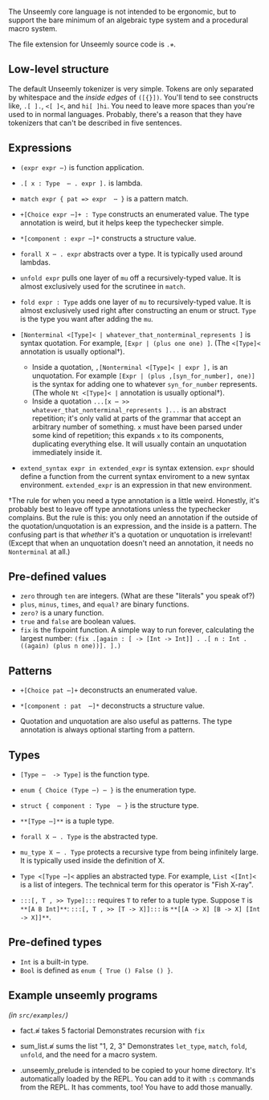 The Unseemly core language is not intended to be ergonomic,
but to support the bare minimum of an algebraic type system and a procedural macro system.

The file extension for Unseemly source code is `.≉`.

## Low-level structure
The default Unseemly tokenizer is very simple.
Tokens are only separated by whitespace and the *inside edges* of `([{}])`.
You'll tend to see constructs like, `.[ ].`, `<[ ]<`, and `hi[ ]hi`.
You need to leave more spaces than you're used to in normal languages.
Probably, there's a reason that they have tokenizers
 that can't be described in five sentences.


## Expressions
* `(expr expr ⋯)` is function application.

* `.[ x : Type  ⋯ . expr ].` is lambda.

* `match expr { pat => expr  ⋯ }` is a pattern match.

* `+[Choice expr ⋯]+ : Type` constructs an enumerated value.
    The type annotation is weird, but it helps keep the typechecker simple.

* `*[component : expr ⋯]*` constructs a structure value.

* `forall X ⋯ . expr` abstracts over a type. It is typically used around lambdas.

* `unfold expr` pulls one layer of `mu` off a recursively-typed value.
    It is almost exclusively used for the scrutinee in `match`.

* `fold expr : Type` adds one layer of `mu` to recursively-typed value.
    It is almost exclusively used right after constructing an enum or struct.
    `Type` is the type you want after adding the `mu`.

* `[Nonterminal <[Type]< | whatever_that_nonterminal_represents ]` is syntax quotation.
    For example, `[Expr | (plus one one) ]`.
    (The `<[Type]<` annotation is usually optional†).

    * Inside a quotation, `,[Nonterminal <[Type]< | expr ],` is an unquotation.
        For example `[Expr | (plus ,[syn_for_number], one)]` is the syntax for
         adding one to whatever `syn_for_number` represents.
        (The whole `Nt <[Type]< |` annotation is usually optional†).
    * Inside a quotation `...[x ⋯ >> whatever_that_nonterminal_represents ]...`
       is an abstract repetition;
       it's only valid at parts of the grammar that accept an arbitrary number of something.
      `x` must have been parsed under some kind of repetition; this expands `x` to its components,
       duplicating everything else.
      It will usually contain an unquotation immediately inside it.
* `extend_syntax expr in extended_expr` is syntax extension.
    `expr` should define a function from the current syntax enviroment to a new syntax environment.
    `extended_expr` is an expression in that new environment.

†The rule for when you need a type annotation is a little weird.
Honestly, it's probably best to leave off type annotations unless the typechecker complains.
But the rule is this:
 you only need an annotation if the outside of the quotation/unquotation is an expression,
  and the inside is a pattern.
The confusing part is that *whether* it's a quotation or unquotation is irrelevant!
 (Except that when an unquotation doesn't need an annotation, it needs no `Nonterminal` at all.)

## Pre-defined values
* `zero` through `ten` are integers. (What are these "literals" you speak of?)
* `plus`, `minus`, `times`, and `equal?` are binary functions.
* `zero?` is a unary function.
* `true` and `false` are boolean values.
* `fix` is the fixpoint function. A simple way to run forever, calculating the largest number:
    `(fix .[again : [ -> [Int -> Int]] . .[ n : Int . ((again) (plus n one))]. ].)`


## Patterns
* `+[Choice pat ⋯]+` deconstructs an enumerated value.

* `*[component : pat  ⋯]*` deconstructs a structure value.

* Quotation and unquotation are also useful as patterns.
  The type annotation is always optional starting from a pattern.


## Types
* `[Type ⋯  -> Type]` is the function type.

* `enum { Choice (Type ⋯) ⋯ }` is the enumeration type.

* `struct { component : Type  ⋯ }` is the structure type.

* `**[Type ⋯]**` is a tuple type.

* `forall X ⋯ . Type` is the abstracted type.

* `mu_type X ⋯ . Type` protects a recursive type from being infinitely large.
    It is typically used inside the definition of X.

* `Type <[Type ⋯]<` applies an abstracted type.
    For example, `List <[Int]<` is a list of integers.
    The technical term for this operator is "Fish X-ray".

* `:::[, T , >> Type]:::` requires `T` to refer to a tuple type. Suppose `T` is `**[A B Int]**`:
    `:::[, T , >> [T -> X]]:::` is `**[[A -> X] [B -> X] [Int -> X]]**`.

## Pre-defined types
* `Int` is a built-in type.
* `Bool` is defined as `enum { True () False () }`.


## Example unseemly programs
*(in `src/examples/`)*

*  fact.≉ takes 5 factorial
    Demonstrates recursion with `fix`

*  sum_list.≉ sums the list "1, 2, 3"
    Demonstrates `let_type`, `match`, `fold`, `unfold`, and the need for a macro system.

*  .unseemly_prelude is intended to be copied to your home directory.
    It's automatically loaded by the REPL.
    You can add to it with `:s` commands from the REPL.
    It has comments, too! You have to add those manually.
